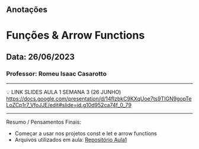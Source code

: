 ## Anotações

# Funções & Arrow Functions

## Data: 26/06/2023

### Professor: Romeu Isaac Casarotto

---

💡 LINK SLIDES AULA 1 SEMANA 3 (26 JUNHO)
https://docs.google.com/presentation/d/14fIzbkC9KXqUoe7ts9TIGN9gopTeLoZCp1r7_VfoJJE/edit#slide=id.g10d952ca74f_0_79

---

Resumo / Pensamentos Finais:

- Começar a usar nos projetos const e let e arrow functions
- Arquivos utilizados em aula: [Repositório Aula1](https://github.com/vdr3w/aulasdevinhouse/tree/main/semana3/aula1)
